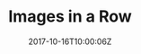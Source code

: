 ---
title: 'Images in a Row'
draft: false
path: 01-las-palmas/img_9514.jpg
description: 'Theseareallpictures'
date: 2017-10-16T10:00:06Z
location: [28.129022222222222, -15.425811111111111]
size: 3024x4032
catergory: las-palmas
--- 